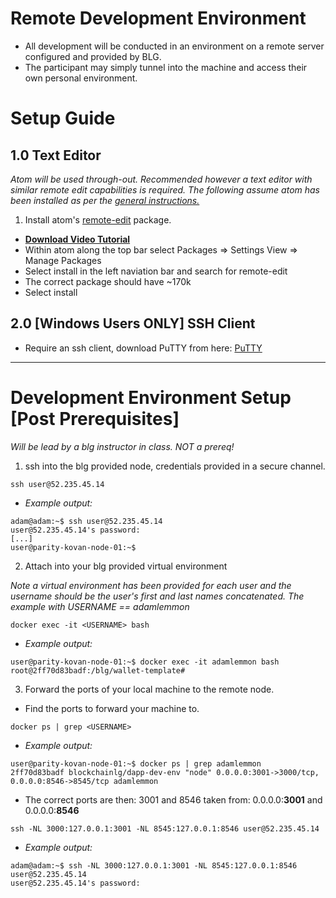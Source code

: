 # Remote Development Environment
- All development will be conducted in an environment on a remote server configured and provided by BLG.
- The participant may simply tunnel into the machine and access their own personal environment.

# Setup Guide
## 1.0 Text Editor

*Atom will be used through-out. Recommended however a text editor with similar remote edit capabilities is required. The following assume atom has been installed as per the [general instructions.](https://github.com/Blockchain-Learning-Group/dapp-fundamentals/blob/master/course-content/prerequisites/general.md#31-text-editor)*
1. Install atom's [remote-edit](https://atom.io/packages/remote-edit) package.
- __[Download Video Tutorial](https://github.com/Blockchain-Learning-Group/dapp-fundamentals/raw/master/course-content/video-tutorials/atom-remote-edit.mp4)__
- Within atom along the top bar select Packages => Settings View => Manage Packages
- Select install in the left naviation bar and search for remote-edit
- The correct package should have ~170k
- Select install

## 2.0 [Windows Users ONLY] SSH Client
- Require an ssh client, download PuTTY from here: [PuTTY](https://www.chiark.greenend.org.uk/~sgtatham/putty/latest.html)
---
# Development Environment Setup [Post Prerequisites]

*Will be lead by a blg instructor in class. NOT a prereq!*

1. ssh into the blg provided node, credentials provided in a secure channel.
```
ssh user@52.235.45.14
```
- *Example output:*
```
adam@adam:~$ ssh user@52.235.45.14
user@52.235.45.14's password:
[...]
user@parity-kovan-node-01:~$
```
2. Attach into your blg provided virtual environment

*Note a virtual environment has been provided for each user and the username should be the user's first and last names concatenated. The example with USERNAME == adamlemmon*
```
docker exec -it <USERNAME> bash
```
- *Example output:*
```
user@parity-kovan-node-01:~$ docker exec -it adamlemmon bash
root@2ff70d83badf:/blg/wallet-template#
```
3. Forward the ports of your local machine to the remote node.

- Find the ports to forward your machine to.
```
docker ps | grep <USERNAME>
```
- *Example output:*
```
user@parity-kovan-node-01:~$ docker ps | grep adamlemmon
2ff70d83badf blockchainlg/dapp-dev-env "node" 0.0.0.0:3001->3000/tcp, 0.0.0.0:8546->8545/tcp adamlemmon
```
- The correct ports are then: 3001 and 8546 taken from: 0.0.0.0:__3001__ and 0.0.0.0:__8546__
```
ssh -NL 3000:127.0.0.1:3001 -NL 8545:127.0.0.1:8546 user@52.235.45.14
```
- *Example output:*
```
adam@adam:~$ ssh -NL 3000:127.0.0.1:3001 -NL 8545:127.0.0.1:8546 user@52.235.45.14
user@52.235.45.14's password:

```
